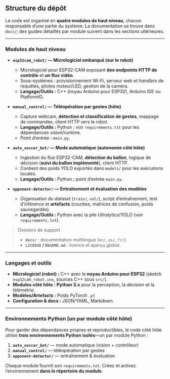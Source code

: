 ## Structure du dépôt

Le code est organisé en **quatre modules de haut niveau**, chacun responsable d’une partie du système. La documentation se trouve dans `docs/`; des guides détaillés par module suivent dans les sections ultérieures.

---
### Modules de haut niveau

- **`esp32cam_robot/` — Micrologiciel embarqué (sur le robot)**
  - Micrologiciel pour ESP32-CAM exposant **des endpoints HTTP de contrôle** et **un flux vidéo**.
  - Sous-systèmes : provisionnement Wi-Fi, serveur web et *handlers* de requêtes, pilotes moteur/LED, gestion de la caméra.
  - **Langage/Outils :** C++ (noyau Arduino pour ESP32), Arduino IDE ou PlatformIO.

- **`manual_control/` — Téléopération par gestes (hôte)**
  - Capture webcam, **détection et classification de gestes**, mappage de commandes, client HTTP vers le robot.
  - **Langage/Outils :** Python ; voir `requirements.txt` pour les dépendances vision/runtime.
  - Point d’entrée : `main.py`.

- **`auto_soccer_bot/` — Mode automatique (autonomie côté hôte)**
  - Ingestion du flux ESP32-CAM, **détection du ballon**, logique de décision (**suivi du ballon implémenté**), client HTTP.
  - Contient des poids YOLO exportés dans `models/` pour les exécutions locales.
  - **Langage/Outils :** Python ; point d’entrée `main.py`.

- **`opponent-detector/` — Entraînement et évaluation des modèles**
  - Organisation du *dataset* (`train/`, `val/`), script d’entraînement, test d’inférence et **artefacts** (courbes, matrices de confusion, poids sauvegardés).
  - **Langage/Outils :** Python avec la pile Ultralytics/YOLO (voir `requirements.txt`).

> Dossiers de support  
> - **`docs/`** : documentation multilingue (`en/`, `es/`, `fr/`).  
> - **`LICENSE` / `README.md`** : licence et aperçu global.

---

### Langages et outils

- **Micrologiciel (robot) :** C++ avec le **noyau Arduino pour ESP32** (sketch `esp32cam_robot.ino`, sources C++ sous `src/`).
- **Modules côté hôte :** **Python 3.x** pour la perception, la décision et la télémétrie.
- **Modèles/Artefacts :** Poids PyTorch `.pt`
- **Configuration & docs :** JSON/YAML, Markdown.

---

### Environnements Python (un par module côté hôte)

Pour garder des dépendances propres et reproductibles, le code côté hôte utilise **trois environnements Python isolés**—un par module Python :

1. **`auto_soccer_bot/`** — mode automatique (vision + contrôleur)  
2. **`manual_control/`** — téléopération par gestes  
3. **`opponent-detector/`** — entraînement & évaluation

Chaque module fournit son `requirements.txt`. Créez et activez l’environnement **dans le répertoire du module**.
